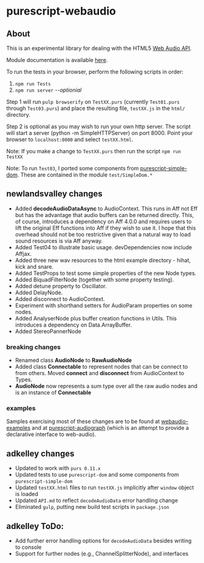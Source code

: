 # purescript-webaudio

## About

This is an experimental library for dealing with the HTML5 [Web Audio
API](https://dvcs.w3.org/hg/audio/raw-file/tip/webaudio/specification.html).

Module documentation is available [here](API.md).

To run the tests in your browser, perform the following scripts in order:
1. `npm run Tests`
2. `npm run server`  *--optionial*

Step 1 will run `pulp browserify` on `TestXX.purs` (currently `Test01.purs` through `Test03.purs`) and place the resulting file, `testXX.js` in the `html/` directory.

Step 2 is optional as you may wish to run your own http server. The script will start a server (python -m SimpleHTTPServer) on port 8000.  Point your browser to `localhost:8000` and select `testXX.html`.

Note: If you make a change to `TestXX.purs` then run the script `npm run TestXX`

Note: To run `Test03`, I ported some components from [purescript-simple-dom](https://github.com/aktowns/purescript-simple-dom). These are contained in the module `test/SimpleDom.*`

## newlandsvalley changes

* Added __decodeAudioDataAsync__ to AudioContext.  This runs in Aff not Eff but has the advantage that audio buffers can be returned directly.  This, of course, introduces a dependency on Aff 4.0.0 and requires users to lift the original Eff functions into Aff if they wish to use it.  I hope that this overhead should not be too restrictive given that a natural way to load sound resources is via Aff anyway.
* Added Test04 to illustrate basic usage.  devDependencies now include Affjax.
* Added three new wav resources to the html example directory - hihat, kick and snare.
* Added TestProps to test some simple properties of the new Node types.
* Added BiquadFilterNode (together with some property testing).
* Added detune property to Oscillator.
* Added DelayNode.
* Added disconnect to AudioContext.
* Experiment with shorthand setters for AudioParam properties on some nodes.
* Added AnalyserNode plus buffer creation functions in Utils.  This introduces a dependency on Data.ArrayBuffer.
* Added StereoPannerNode

### breaking changes

* Renamed class __AudioNode__ to __RawAudioNode__
* Added class __Connectable__ to represent nodes that can be connect to from others.  Moved __connect__ and __disconnect__ from AudioContext to Types. 
* __AudioNode__ now represents a sum type over all the raw audio nodes and is an instance of __Connectable__

### examples

Samples exercising most of these changes are to be found at [webaudio-examples](https://github.com/newlandsvalley/webaudio-examples) and at [purescript-audiograph](https://github.com/newlandsvalley/purescript-audiograph) (which is an attempt to provide a declarative interface to web-audio).  


## adkelley changes
* Updated to work with `purs 0.11.x`
* Updated tests to use `purescript-dom` and some components from `purescript-simple-dom`
* Updated `testXX.html` files to run `testXX.js` implicitly after `window` object is loaded
* Updated `API.md` to reflect `decodeAudioData` error handling change
* Eliminated `gulp`, putting new build test scripts in `package.json`

## adkelley ToDo:
* Add further error handling options for `decodeAudioData` besides writing to console
* Support for further nodes (e.g., ChannelSplitterNode), and interfaces
